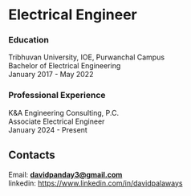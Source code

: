 # **Electrical Engineer**
### Education
 Tribhuvan University, IOE, Purwanchal Campus
 <br />
 Bachelor of Electrical Engineering
 <br />
 January 2017 - May 2022

### Professional Experience
K&A Engineering Consulting, P.C.
<br />
Associate Electrical Engineer
<br />
January 2024 - Present 

## Contacts
Email: **davidpanday3@gmail.com**
<br />
linkedin: <https://www.linkedin.com/in/davidpalaways>
